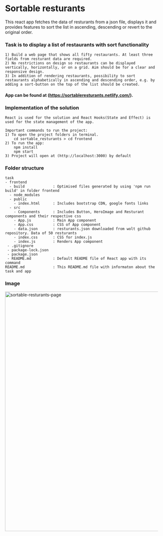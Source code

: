 # Sortable resturants
This react app fetches the data of resturants from a json file, displays it and provides features to sort the list in ascending, descending or revert to the original order.

### Task is to display a list of restaurants with sort functionality

    1) Build a web page that shows all fifty restaurants. At least three fields from resturant data are required.
    2) No restrictions on design so restaurants can be displayed vertically, horizontally, or on a grid. Aim should be for a clear and responsive design.
    3) In addition of rendering restaurants, possibility to sort restaurants alphabetically in ascending and descending order, e.g. by adding a sort-button on the top of the list should be created.
 
#### App can be found at (https://sortableresturants.netlify.com/).

### Implementation of the solution
    React is used for the solution and React Hooks(State and Effect) is used for the state management of the app.
    
    Important commands to run the project:
    1) To open the project folders in terminal. 
        cd sortable_resturants > cd frontend
    2) To run the app:
        npm install
        npm start
    3) Project will open at (http://localhost:3000) by default


### Folder structure
    task
    - frontend
      - build             : Optimised files generated by using 'npm run build' in folder frontend 
      - node_modules
      - public
        - index.html      : Includes bootstrap CDN, google fonts links
      - src   
        - Components      : Includes Button, HeroImage and Resturant components and their respective css
        - App.js          : Main App component
        - App.css         : CSS of App component
        - data.json       : resturants.json downloaded from wolt github repository. Data of 50 resturants
        - index.css       : CSS for index.js
        - index.js        : Renders App component          
     - .gitignore
     - package-lock.json
     - package.json
     - README.md          : Default README file of React app with its command 
    README.md             : This README.md file with informaton about the task and app

### Image
<img width="791" alt="sortable-resturants-page" src="https://user-images.githubusercontent.com/39858235/74104056-c6efd380-4b59-11ea-865a-1640c0456c73.png">


